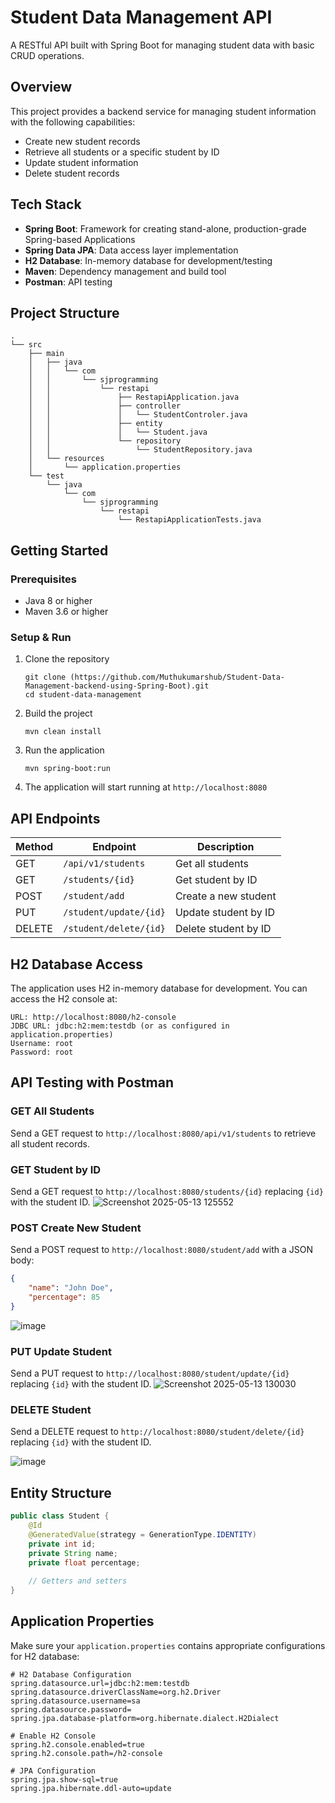 # Student Data Management API

A RESTful API built with Spring Boot for managing student data with basic CRUD operations.

## Overview

This project provides a backend service for managing student information with the following capabilities:
- Create new student records
- Retrieve all students or a specific student by ID
- Update student information
- Delete student records

## Tech Stack

- **Spring Boot**: Framework for creating stand-alone, production-grade Spring-based Applications
- **Spring Data JPA**: Data access layer implementation
- **H2 Database**: In-memory database for development/testing
- **Maven**: Dependency management and build tool
- **Postman**: API testing

## Project Structure

```
.
└── src
    ├── main
    │   ├── java
    │   │   └── com
    │   │       └── sjprogramming
    │   │           └── restapi
    │   │               ├── RestapiApplication.java
    │   │               ├── controller
    │   │               │   └── StudentControler.java
    │   │               ├── entity
    │   │               │   └── Student.java
    │   │               └── repository
    │   │                   └── StudentRepository.java
    │   └── resources
    │       └── application.properties
    └── test
        └── java
            └── com
                └── sjprogramming
                    └── restapi
                        └── RestapiApplicationTests.java
```

## Getting Started

### Prerequisites
- Java 8 or higher
- Maven 3.6 or higher

### Setup & Run
1. Clone the repository
   ```
   git clone (https://github.com/Muthukumarshub/Student-Data-Management-backend-using-Spring-Boot).git
   cd student-data-management
   ```

2. Build the project
   ```
   mvn clean install
   ```

3. Run the application
   ```
   mvn spring-boot:run
   ```

4. The application will start running at `http://localhost:8080`

## API Endpoints

| Method | Endpoint | Description |
|--------|----------|-------------|
| GET    | `/api/v1/students` | Get all students |
| GET    | `/students/{id}` | Get student by ID |
| POST   | `/student/add` | Create a new student |
| PUT    | `/student/update/{id}` | Update student by ID |
| DELETE | `/student/delete/{id}` | Delete student by ID |

## H2 Database Access

The application uses H2 in-memory database for development. You can access the H2 console at:

```
URL: http://localhost:8080/h2-console
JDBC URL: jdbc:h2:mem:testdb (or as configured in application.properties)
Username: root
Password: root
```

## API Testing with Postman

### GET All Students
Send a GET request to `http://localhost:8080/api/v1/students` to retrieve all student records.


### GET Student by ID
Send a GET request to `http://localhost:8080/students/{id}` replacing `{id}` with the student ID.
![Screenshot 2025-05-13 125552](https://github.com/user-attachments/assets/cb93fb70-8204-4037-84c0-6178958040fc)


### POST Create New Student
Send a POST request to `http://localhost:8080/student/add` with a JSON body:

```json
{
    "name": "John Doe",
    "percentage": 85
}
```
![image](https://github.com/user-attachments/assets/e3069dd5-48dc-4f4a-89c3-d4d6441ff5ac)


### PUT Update Student
Send a PUT request to `http://localhost:8080/student/update/{id}` replacing `{id}` with the student ID.
![Screenshot 2025-05-13 130030](https://github.com/user-attachments/assets/9a1aacc6-2dc8-48f8-aa5e-219c031c1540)


### DELETE Student
Send a DELETE request to `http://localhost:8080/student/delete/{id}` replacing `{id}` with the student ID.

![image](https://github.com/user-attachments/assets/d999785c-53e5-437a-ad9d-5449d7dbc61d)

## Entity Structure

```java
public class Student {
    @Id
    @GeneratedValue(strategy = GenerationType.IDENTITY)
    private int id;
    private String name;
    private float percentage;
    
    // Getters and setters
}
```

## Application Properties

Make sure your `application.properties` contains appropriate configurations for H2 database:

```properties
# H2 Database Configuration
spring.datasource.url=jdbc:h2:mem:testdb
spring.datasource.driverClassName=org.h2.Driver
spring.datasource.username=sa
spring.datasource.password=
spring.jpa.database-platform=org.hibernate.dialect.H2Dialect

# Enable H2 Console
spring.h2.console.enabled=true
spring.h2.console.path=/h2-console

# JPA Configuration
spring.jpa.show-sql=true
spring.jpa.hibernate.ddl-auto=update
```

